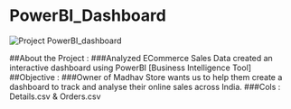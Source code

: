 # PowerBI_Dashboard
![Project PowerBI_dashboard](https://github.com/gouriram/PowerBI_Dashboard/assets/111121699/eb8ceabd-9cdc-4e11-942b-8c4d7ea62944)

##About the Project :
###Analyzed ECommerce Sales Data created an interactive dashboard using PowerBI [Business Intelligence Tool]
##Objective :
###Owner of Madhav Store wants us to help them create a dashboard to track and analyse their online sales across India.
###Cols : Details.csv & Orders.csv



